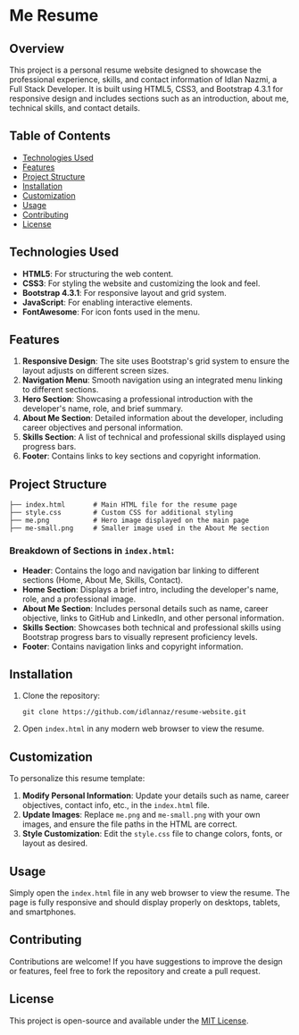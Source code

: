 # Me Resume

## Overview

This project is a personal resume website designed to showcase the professional experience, skills, and contact information of Idlan Nazmi, a Full Stack Developer. It is built using HTML5, CSS3, and Bootstrap 4.3.1 for responsive design and includes sections such as an introduction, about me, technical skills, and contact details.

## Table of Contents

- [Technologies Used](#technologies-used)
- [Features](#features)
- [Project Structure](#project-structure)
- [Installation](#installation)
- [Customization](#customization)
- [Usage](#usage)
- [Contributing](#contributing)
- [License](#license)

## Technologies Used

- **HTML5**: For structuring the web content.
- **CSS3**: For styling the website and customizing the look and feel.
- **Bootstrap 4.3.1**: For responsive layout and grid system.
- **JavaScript**: For enabling interactive elements.
- **FontAwesome**: For icon fonts used in the menu.
  
## Features

1. **Responsive Design**: The site uses Bootstrap's grid system to ensure the layout adjusts on different screen sizes.
2. **Navigation Menu**: Smooth navigation using an integrated menu linking to different sections.
3. **Hero Section**: Showcasing a professional introduction with the developer's name, role, and brief summary.
4. **About Me Section**: Detailed information about the developer, including career objectives and personal information.
5. **Skills Section**: A list of technical and professional skills displayed using progress bars.
6. **Footer**: Contains links to key sections and copyright information.

## Project Structure

```
├── index.html       # Main HTML file for the resume page
├── style.css        # Custom CSS for additional styling
├── me.png           # Hero image displayed on the main page
├── me-small.png     # Smaller image used in the About Me section
```

### Breakdown of Sections in `index.html`:

- **Header**: Contains the logo and navigation bar linking to different sections (Home, About Me, Skills, Contact).
- **Home Section**: Displays a brief intro, including the developer's name, role, and a professional image.
- **About Me Section**: Includes personal details such as name, career objective, links to GitHub and LinkedIn, and other personal information.
- **Skills Section**: Showcases both technical and professional skills using Bootstrap progress bars to visually represent proficiency levels.
- **Footer**: Contains navigation links and copyright information.

## Installation

1. Clone the repository:
   ```
   git clone https://github.com/idlannaz/resume-website.git
   ```
2. Open `index.html` in any modern web browser to view the resume.

## Customization

To personalize this resume template:

1. **Modify Personal Information**: Update your details such as name, career objectives, contact info, etc., in the `index.html` file.
2. **Update Images**: Replace `me.png` and `me-small.png` with your own images, and ensure the file paths in the HTML are correct.
3. **Style Customization**: Edit the `style.css` file to change colors, fonts, or layout as desired.

## Usage

Simply open the `index.html` file in any web browser to view the resume. The page is fully responsive and should display properly on desktops, tablets, and smartphones.

## Contributing

Contributions are welcome! If you have suggestions to improve the design or features, feel free to fork the repository and create a pull request.

## License

This project is open-source and available under the [MIT License](LICENSE).
